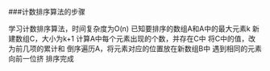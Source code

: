 ###计数排序算法的步骤

学习计数排序算法，时间复杂度为O(n)
已知要排序的数组A和A中的最大元素k
新建数组C，大小为k+1
计算A中每个元素出现的个数，并存在C中
将C中的值，改为前几项的累计和
倒序遍历A，将元素对应的位置放在新数组B中
遇到相同的元素向前一位挤
排序完成

